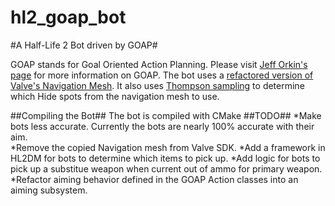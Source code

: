 # hl2_goap_bot
#A Half-Life 2 Bot driven by GOAP#

GOAP stands for Goal Oriented Action Planning.  Please visit [Jeff Orkin's page](http://alumni.media.mit.edu/~jorkin/goap.html) for more information on GOAP.  The bot uses a [refactored version of Valve's Navigation Mesh](taiyungwang/valve_source_plugin_navmesh).  It also uses [Thompson sampling](https://en.wikipedia.org/wiki/Thompson_sampling) to determine which Hide spots from the navigation mesh to use. 

##Compiling the Bot##
The bot is compiled with CMake
##TODO##
*Make bots less accurate.  Currently the bots are nearly 100% accurate with their aim.  
*Remove the copied Navigation mesh from Valve SDK.
*Add a framework in HL2DM for bots to determine which items to pick up.
*Add logic for bots to pick up a substitue weapon when current out of ammo for primary weapon.
*Refactor aiming behavior defined in the GOAP Action classes into an aiming subsystem.
